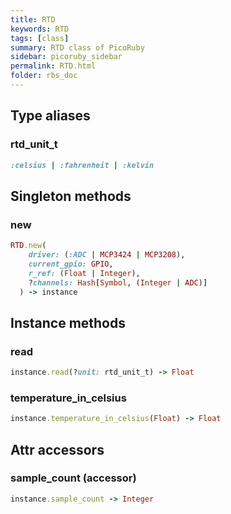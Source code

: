 ```yaml
---
title: RTD
keywords: RTD
tags: [class]
summary: RTD class of PicoRuby
sidebar: picoruby_sidebar
permalink: RTD.html
folder: rbs_doc
---
```

## Type aliases
### rtd_unit_t
```ruby
:celsius | :fahrenheit | :kelvin
```
## Singleton methods
### new

```ruby
RTD.new(
    driver: (:ADC | MCP3424 | MCP3208),
    current_gpio: GPIO,
    r_ref: (Float | Integer),
    ?channels: Hash[Symbol, (Integer | ADC)]
  ) -> instance
```
## Instance methods
### read

```ruby
instance.read(?unit: rtd_unit_t) -> Float
```
### temperature_in_celsius

```ruby
instance.temperature_in_celsius(Float) -> Float
```
## Attr accessors
### sample_count (accessor)
```ruby
instance.sample_count -> Integer
```
